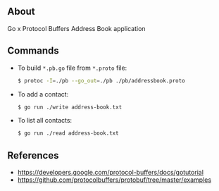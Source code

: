 ## About

Go x Protocol Buffers Address Book application

## Commands

* To build `*.pb.go` file from `*.proto` file:

    ```sh
    $ protoc -I=./pb --go_out=./pb ./pb/addressbook.proto
    ```

* To add a contact:

    ```sh
    $ go run ./write address-book.txt
    ```

* To list all contacts:

    ```sh
    $ go run ./read address-book.txt
    ```

## References

* https://developers.google.com/protocol-buffers/docs/gotutorial
* https://github.com/protocolbuffers/protobuf/tree/master/examples
